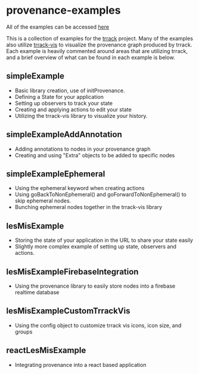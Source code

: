 # provenance-examples

All of the examples can be accessed [here](http://vdl.sci.utah.edu/trrack-examples/)

This is a collection of examples for the [trrack](https://github.com/visdesignlab/trrack) project. Many of the examples also utilize [trrack-vis](https://github.com/visdesignlab/trrack-vis) to visualize the provenance graph produced by trrack. Each example is heavily commented around areas that are utilizing trrack, and a brief overview of what can be found in each example is below.

## simpleExample

- Basic library creation, use of initProvenance.
- Defining a State for your application
- Setting up observers to track your state
- Creating and applying actions to edit your state
- Utilizing the trrack-vis library to visualize your history.

## simpleExampleAddAnnotation

- Adding annotations to nodes in your provenance graph
- Creating and using "Extra" objects to be added to specific nodes

## simpleExampleEphemeral

- Using the ephemeral keyword when creating actions
- Using goBackToNonEphemeral() and goForwardToNonEphemeral() to skip ephemeral nodes.
- Bunching ephemeral nodes together in the trrack-vis library

## lesMisExample

- Storing the state of your application in the URL to share your state easily
- Slightly more complex example of setting up state, observers and actions.

## lesMisExampleFirebaseIntegration

- Using the provenance library to easily store nodes into a firebase realtime database

## lesMisExampleCustomTrrackVis

- Using the config object to customize trrack vis icons, icon size, and groups

## reactLesMisExample

- Integrating provenance into a react based application
